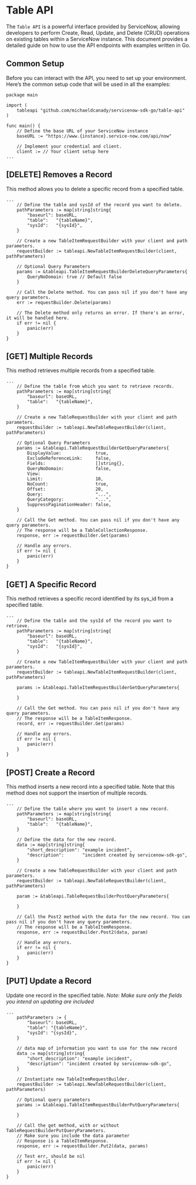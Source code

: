 # Table API

The `Table API` is a powerful interface provided by ServiceNow, allowing developers to perform Create, Read, Update, and Delete (CRUD) operations on existing tables within a ServiceNow instance. This document provides a detailed guide on how to use the API endpoints with examples written in Go.

## Common Setup

Before you can interact with the API, you need to set up your environment. Here’s the common setup code that will be used in all the examples:

```golang
package main

import (
    tableapi "github.com/michaeldcanady/servicenow-sdk-go/table-api"
)

func main() {
    // Define the base URL of your ServiceNow instance
    baseURL := "https://www.{instance}.service-now.com/api/now"

    // Implement your credential and client.
    client := // Your client setup here
...

```

## \[DELETE\] Removes a Record

This method allows you to delete a specific record from a specified table.

```golang
...
    // Define the table and sysId of the record you want to delete.
    pathParameters := map[string]string{
        "baseurl": baseURL,
        "table":   "{tableName}",
        "sysId":   "{sysId}",
    }

    // Create a new TableItemRequestBuilder with your client and path parameters.
    requestBuilder := tableapi.NewTableItemRequestBuilder(client, pathParameters)

    // Optional Query Parameters
    params := &tableapi.TableItemRequestBuilderDeleteQueryParameters{
        QueryNoDomain: true // Default false
    }

    // Call the Delete method. You can pass nil if you don't have any query parameters.
    err := requestBuilder.Delete(params)

    // The Delete method only returns an error. If there's an error, it will be handled here.
    if err != nil {
        panic(err)
    }
}

```

## \[GET\] Multiple Records

This method retrieves multiple records from a specified table.

```golang
...
    // Define the table from which you want to retrieve records.
    pathParameters := map[string]string{
        "baseurl": baseURL,
        "table":   "{tableName}",
    }

    // Create a new TableRequestBuilder with your client and path parameters.
    requestBuilder := tableapi.NewTableRequestBuilder(client, pathParameters)

    // Optional Query Parameters
    params := &tableapi.TableRequestBuilderGetQueryParameters{
        DisplayValue:             true,
        ExcludeReferenceLink:     false,
        Fields:                   []string{},
        QueryNoDomain:            false,
        View:
        Limit:                    10,
        NoCount:                  true,
        Offset:                   20,
        Query:                    "...",
        QueryCategory:            "...",
        SuppressPaginationHeader: false,
    }

    // Call the Get method. You can pass nil if you don't have any query parameters.
    // The response will be a TableCollectionResponse.
    response, err := requestBuilder.Get(params)

    // Handle any errors.
    if err != nil {
        panic(err)
    }
}
```

## \[GET\] A Specific Record

This method retrieves a specific record identified by its sys_id from a specified table.

```golang
...
    // Define the table and the sysId of the record you want to retrieve.
    pathParameters := map[string]string{
        "baseurl": baseURL,
        "table":   "{tableName}",
        "sysId":   "{sysId}",
    }

    // Create a new TableItemRequestBuilder with your client and path parameters.
    requestBuilder := tableapi.NewTableItemRequestBuilder(client, pathParameters)

    params := &tableapi.TableItemRequestBuilderGetQueryParameters{

    }

    // Call the Get method. You can pass nil if you don't have any query parameters.
    // The response will be a TableItemResponse.
    record, err := requestBuilder.Get(params)

    // Handle any errors.
    if err != nil {
        panic(err)
    }
}
```

## \[POST\] Create a Record

This method inserts a new record into a specified table. Note that this method does not support the insertion of multiple records.

```golang
...
    // Define the table where you want to insert a new record.
    pathParameters := map[string]string{
        "baseurl": baseURL,
        "table":   "{tableName}",
    }

    // Define the data for the new record.
    data := map[string]string{
        "short_description": "example incident",
        "description":       "incident created by servicenow-sdk-go",
    }

    // Create a new TableRequestBuilder with your client and path parameters.
    requestBuilder := tableapi.NewTableRequestBuilder(client, pathParameters)

    param := &tableapi.TableRequestBuilderPostQueryParameters{

    }

    // Call the Post2 method with the data for the new record. You can pass nil if you don't have any query parameters.
    // The response will be a TableItemResponse.
    response, err := requestBuilder.Post2(data, param)

    // Handle any errors.
    if err != nil {
        panic(err)
    }
}
```

## \[PUT\] Update a Record

Update one record in the specified table.
*Note: Make sure only the fields you intend on updating are included*

```golang
...
    pathParameters := {
        "baseurl": baseURL,
        "table": "{tableName}",
        "sysId": "{sysId}",
    }

    // data map of information you want to use for the new record
    data := map[string]string{
        "short_description": "example incident",
        "description": "incident created by servicenow-sdk-go",
    }

    // Instantiate new TableItemRequestBuilder.
    requestBuilder := tableapi.NewTableRequestBuilder(client, pathParameters)

    // Optional query parameters
    params := &tableapi.TableItemRequestBuilderPutQueryParameters{

    }

    // Call the get method, with or without TableRequestBuilderPutQueryParameters.
    // Make sure you include the data parameter
    // Response is a TableItemResponse.
    response, err := requestBuilder.Put2(data, params)

    // Test err, should be nil
    if err != nil {
        panic(err)
    }
}
```
